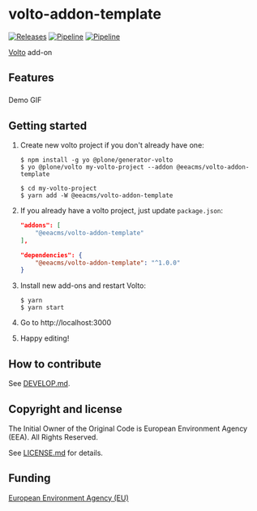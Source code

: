 # volto-addon-template
[![Releases](https://img.shields.io/github/v/release/eea/volto-addon-template)](https://github.com/eea/volto-addon-template/releases)
[![Pipeline](https://ci.eionet.europa.eu/buildStatus/icon?job=volto-addons%2Fvolto-addon-template%2Fmaster&subject=master)](https://ci.eionet.europa.eu/view/Github/job/volto-addons/job/volto-addon-template/job/master/display/redirect)
[![Pipeline](https://ci.eionet.europa.eu/buildStatus/icon?job=volto-addons%2Fvolto-addon-template%2Fdevelop&subject=develop)](https://ci.eionet.europa.eu/view/Github/job/volto-addons/job/volto-addon-template/job/develop/display/redirect)

[Volto](https://github.com/plone/volto) add-on

## Features

###

Demo GIF

## Getting started

1. Create new volto project if you don't already have one:

   ```
   $ npm install -g yo @plone/generator-volto
   $ yo @plone/volto my-volto-project --addon @eeacms/volto-addon-template

   $ cd my-volto-project
   $ yarn add -W @eeacms/volto-addon-template
   ```

1. If you already have a volto project, just update `package.json`:

   ```JSON
   "addons": [
       "@eeacms/volto-addon-template"
   ],

   "dependencies": {
       "@eeacms/volto-addon-template": "^1.0.0"
   }
   ```

1. Install new add-ons and restart Volto:

   ```
   $ yarn
   $ yarn start
   ```

1. Go to http://localhost:3000

1. Happy editing!

## How to contribute

See [DEVELOP.md](https://github.com/eea/volto-addon-template/blob/master/DEVELOP.md).

## Copyright and license

The Initial Owner of the Original Code is European Environment Agency (EEA).
All Rights Reserved.

See [LICENSE.md](https://github.com/eea/volto-addon-template/blob/master/LICENSE.md) for details.

## Funding

[European Environment Agency (EU)](http://eea.europa.eu)
